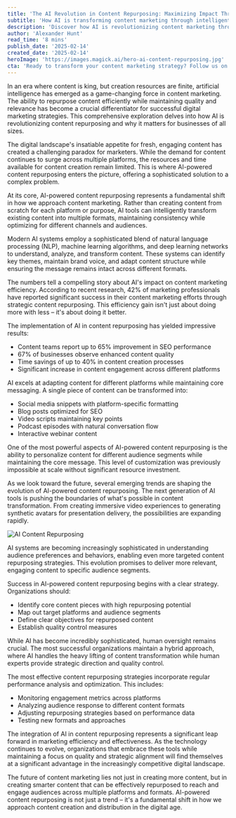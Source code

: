 ```yaml
---
title: 'The AI Revolution in Content Repurposing: Maximizing Impact Through Intelligent Automation'
subtitle: 'How AI is transforming content marketing through intelligent repurposing'
description: 'Discover how AI is revolutionizing content marketing through intelligent repurposing, enabling businesses to maximize their content impact while saving time and resources. Learn about the latest technologies, implementation strategies, and future trends in AI-powered content transformation.'
author: 'Alexander Hunt'
read_time: '8 mins'
publish_date: '2025-02-14'
created_date: '2025-02-14'
heroImage: 'https://images.magick.ai/hero-ai-content-repurposing.jpg'
cta: 'Ready to transform your content marketing strategy? Follow us on LinkedIn for the latest insights on AI-powered content repurposing and stay ahead of the digital marketing curve.'
---
```


In an era where content is king, but creation resources are finite, artificial intelligence has emerged as a game-changing force in content marketing. The ability to repurpose content efficiently while maintaining quality and relevance has become a crucial differentiator for successful digital marketing strategies. This comprehensive exploration delves into how AI is revolutionizing content repurposing and why it matters for businesses of all sizes.

The digital landscape's insatiable appetite for fresh, engaging content has created a challenging paradox for marketers. While the demand for content continues to surge across multiple platforms, the resources and time available for content creation remain limited. This is where AI-powered content repurposing enters the picture, offering a sophisticated solution to a complex problem.

At its core, AI-powered content repurposing represents a fundamental shift in how we approach content marketing. Rather than creating content from scratch for each platform or purpose, AI tools can intelligently transform existing content into multiple formats, maintaining consistency while optimizing for different channels and audiences.

Modern AI systems employ a sophisticated blend of natural language processing (NLP), machine learning algorithms, and deep learning networks to understand, analyze, and transform content. These systems can identify key themes, maintain brand voice, and adapt content structure while ensuring the message remains intact across different formats.

The numbers tell a compelling story about AI's impact on content marketing efficiency. According to recent research, 42% of marketing professionals have reported significant success in their content marketing efforts through strategic content repurposing. This efficiency gain isn't just about doing more with less – it's about doing it better.

The implementation of AI in content repurposing has yielded impressive results:
- Content teams report up to 65% improvement in SEO performance
- 67% of businesses observe enhanced content quality
- Time savings of up to 40% in content creation processes
- Significant increase in content engagement across different platforms

AI excels at adapting content for different platforms while maintaining core messaging. A single piece of content can be transformed into:
- Social media snippets with platform-specific formatting
- Blog posts optimized for SEO
- Video scripts maintaining key points
- Podcast episodes with natural conversation flow
- Interactive webinar content

One of the most powerful aspects of AI-powered content repurposing is the ability to personalize content for different audience segments while maintaining the core message. This level of customization was previously impossible at scale without significant resource investment.

As we look toward the future, several emerging trends are shaping the evolution of AI-powered content repurposing. The next generation of AI tools is pushing the boundaries of what's possible in content transformation. From creating immersive video experiences to generating synthetic avatars for presentation delivery, the possibilities are expanding rapidly.

![AI Content Repurposing](https://i.magick.ai/image-content-repurposing-mid-section.jpg)

AI systems are becoming increasingly sophisticated in understanding audience preferences and behaviors, enabling even more targeted content repurposing strategies. This evolution promises to deliver more relevant, engaging content to specific audience segments.

Success in AI-powered content repurposing begins with a clear strategy. Organizations should:
- Identify core content pieces with high repurposing potential
- Map out target platforms and audience segments
- Define clear objectives for repurposed content
- Establish quality control measures

While AI has become incredibly sophisticated, human oversight remains crucial. The most successful organizations maintain a hybrid approach, where AI handles the heavy lifting of content transformation while human experts provide strategic direction and quality control.

The most effective content repurposing strategies incorporate regular performance analysis and optimization. This includes:
- Monitoring engagement metrics across platforms
- Analyzing audience response to different content formats
- Adjusting repurposing strategies based on performance data
- Testing new formats and approaches

The integration of AI in content repurposing represents a significant leap forward in marketing efficiency and effectiveness. As the technology continues to evolve, organizations that embrace these tools while maintaining a focus on quality and strategic alignment will find themselves at a significant advantage in the increasingly competitive digital landscape.

The future of content marketing lies not just in creating more content, but in creating smarter content that can be effectively repurposed to reach and engage audiences across multiple platforms and formats. AI-powered content repurposing is not just a trend – it's a fundamental shift in how we approach content creation and distribution in the digital age.